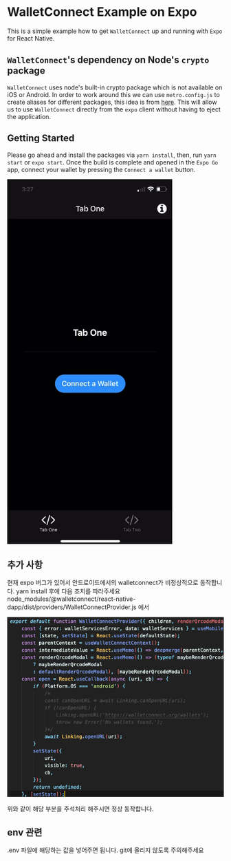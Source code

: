 # WalletConnect Example on Expo

This is a simple example how to get `WalletConnect` up and running with `Expo` for React Native.

## `WalletConnect`'s dependency on Node's `crypto` package

`WalletConnect` uses node's built-in crypto package which is not available on iOS or Android.
In order to work around this we can use `metro.config.js` to create aliases for different packages, this idea is from [here](https://learn.figment.io/tutorials/how-to-successfully-connect-to-a-celo-wallet-with-a-react-native-dapp).
This will allow us to use `WalletConnect` directly from the `expo` client without having to eject the application.

## Getting Started

Please go ahead and install the packages via `yarn install`, then, run `yarn start` or `expo start`.
Once the build is complete and opened in the `Expo Go` app, connect your wallet by pressing the `Connect a wallet` button.

![alt text](./assets/gifs/walletconnect-expo-demo.gif)

## 추가 사항

현재 expo 버그가 있어서 안드로이드에서의 walletconnect가 비정상적으로 동작합니다.
yarn install 후에 다음 조치를 따라주세요
node_modules/@walletconnect/react-native-dapp/dist/providers/WalletConnectProvider.js
에서

![alt text](./assets/images/readme_codeexample.png)

위와 같이 해당 부분을 주석처리 해주시면 정상 동작합니다.


## env 관련

.env 파일에 해당하는 값을 넣어주면 됩니다.
git에 올리지 않도록 주의해주세요